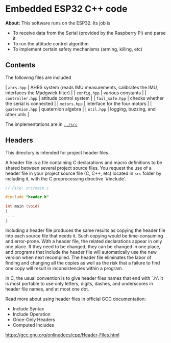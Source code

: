 # Embedded ESP32 C++ code

**About:** This software runs on the ESP32. Its job is
- To receive data from the Serial (provided by the Raspberry Pi) and parse it
- To run the attitude control algorithm
- To implement certain safety mechanisms (arming, killing, etc)

## Contents

The following files are included

| `ahrs.hpp`        | AHRS system (reads IMU measurements, calibrates the IMU, interfaces the Madgwick filter) |
| `config.hpp`      | various constants |
| `controller.hpp`  | attitude control system |
| `fail_safe.hpp`   | checks whether the serial is connected |
| `motors.hpp`      | interface for the four motors |
| `quaternion.hpp`  | quaternion algebra |
| `util.hpp`        | logging, buzzing, and other utils |

The implementations are in [`../src`](../src)
 
## Headers 

This directory is intended for project header files.

A header file is a file containing C declarations and macro definitions
to be shared between several project source files. You request the use of a
header file in your project source file (C, C++, etc) located in `src` folder
by including it, with the C preprocessing directive `#include'.

```c++
// File: src/main.c

#include "header.h"

int main (void)
{
 ...
}
```

Including a header file produces the same results as copying the header file
into each source file that needs it. Such copying would be time-consuming
and error-prone. With a header file, the related declarations appear
in only one place. If they need to be changed, they can be changed in one
place, and programs that include the header file will automatically use the
new version when next recompiled. The header file eliminates the labor of
finding and changing all the copies as well as the risk that a failure to
find one copy will result in inconsistencies within a program.

In C, the usual convention is to give header files names that end with `.h'.
It is most portable to use only letters, digits, dashes, and underscores in
header file names, and at most one dot.

Read more about using header files in official GCC documentation:

* Include Syntax
* Include Operation
* Once-Only Headers
* Computed Includes

https://gcc.gnu.org/onlinedocs/cpp/Header-Files.html
